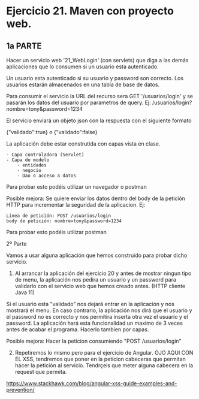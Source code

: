 # Ejercicio 21. Maven con proyecto web.

1a PARTE
--------

Hacer un servicio web '21_WebLogin' (con servlets) que diga a las demás aplicaciones que lo consumen si 
un usuario esta autenticado.

Un usuario esta autenticado si su usuario y password son correcto. Los usuarios estarán almacenados
en una tabla de base de datos.

Para consumir el servicio la URL del recurso sera GET '/usuarios/login' y se pasarán los datos del usuario
por parametros de query. Ej: /usuarios/login?nombre=tony&password=1234

El servicio enviará un objeto json con la respuesta con el siguiente formato

{"validado":true}
o
{"validado":false}

La aplicación debe estar construtida con capas vista en clase.

	- Capa controladora (Servlet)
	- Capa de modelo 
		- entidades
		- negocio
		- Dao o acceso a datos	

Para probar esto podéis utilizar un navegador o postman

Posible mejora: Se quiere enviar los datos dentro del body de la petición HTTP para incrementar la
seguridad de la aplicacion. Ej:

	Linea de petición: POST /usuarios/login
	body de petición: nombre=tony&password=1234
	
Para probar esto podéis utilizar postman

2º Parte

Vamos a usar alguna aplicación que hemos construido para probar dicho servicio.

1) Al arrancar la aplicación del ejercicio 20 y antes de mostrar ningun tipo de menu, la aplicación
nos pedira un usuario y un password para validarlo con el servicio web que hemos creado antes.
(HTTP cliente Java 11)

Si el usuario esta "validado" nos dejará entrar en la aplicación y nos mostrará el menu. En caso
contrario, la aplicación nos dirá que el usuario y el password no es correcto y nos permitira 
inserta otra vez el usuario y el password. La aplicación hará esta funcionalidad un maximo de 3
veces antes de acabar el programa. Hacerlo tambien por capas.

Posible mejora: Hacer la peticion consumiendo "POST /usuarios/login"

2) Repetiremos lo mismo pero para el ejercicio de Angular. OJO AQUI CON EL XSS, tendremos que poner
en la peticion cabeceras que permitan hacer la petición al servicio. Tendrçeis que meter alguna cabecera
en la request que permita.

https://www.stackhawk.com/blog/angular-xss-guide-examples-and-prevention/